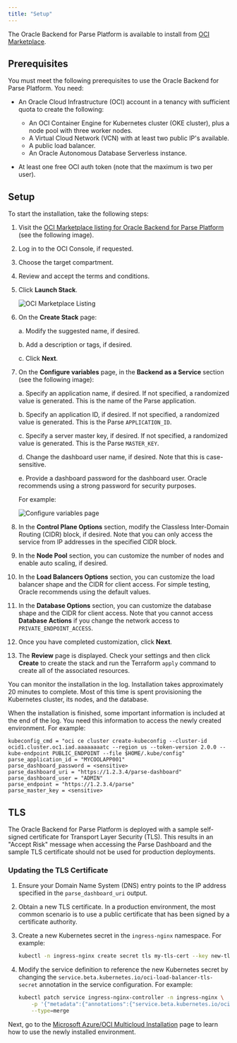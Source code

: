 ```yaml
---
title: "Setup"
---
```


The Oracle Backend for Parse Platform is available to install from [OCI Marketplace](https://cloudmarketplace.oracle.com/marketplace/en_US/listing/139274906).

## Prerequisites

You must meet the following prerequisites to use the Oracle Backend for Parse Platform. You need:

* An Oracle Cloud Infrastructure (OCI) account in a tenancy with sufficient quota to create the following:

  * An OCI Container Engine for Kubernetes cluster (OKE cluster), plus a node pool with three worker nodes.
  * A Virtual Cloud Network (VCN) with at least two public IP's available.
  * A public load balancer.
  * An Oracle Autonomous Database Serverless instance.

* At least one free OCI auth token (note that the maximum is two per user).

## Setup

To start the installation, take the following steps:

1. Visit the [OCI Marketplace listing for Oracle Backend for Parse Platform](https://cloud.oracle.com/marketplace/application/139274906) (see the following image).
2. Log in to the OCI Console, if requested.
3. Choose the target compartment.
4. Review and accept the terms and conditions.
5. Click **Launch Stack**.

   ![OCI Marketplace Listing](../mbaas-oci-mp-listing.png)

6. On the **Create Stack** page:

   a. Modify the suggested name, if desired.

   b. Add a description or tags, if desired.

   c. Click **Next**.

7. On the **Configure variables** page, in the **Backend as a Service** section (see the following image):

   a. Specify an application name, if desired. If not specified, a randomized value is generated.  This is the name of the Parse application.

   b. Specify an application ID, if desired. If not specified, a randomized value is generated.  This is the Parse `APPLICATION_ID`.

   c. Specify a server master key, if desired. If not specified, a randomized value is generated.  This is the Parse `MASTER_KEY`.

   d. Change the dashboard user name, if desired. Note that this is case-sensitive.

   e. Provide a dashboard password for the dashboard user. Oracle recommends using a strong password for security purposes.

   For example:

   ![Configure variables page](../mbaas-configure-variables.png)

8. In the **Control Plane Options** section, modify the Classless Inter-Domain Routing (CIDR) block, if desired. Note that you can only access the service from IP
   addresses in the specified CIDR block.

9. In the **Node Pool** section, you can customize the number of nodes and enable auto scaling, if desired.

10. In the **Load Balancers Options** section, you can customize the load balancer shape and the CIDR for client access. For simple testing, Oracle
    recommends using the default values.

11. In the **Database Options** section, you can customize the database shape and the CIDR for client access. Note that you cannot access
    **Database Actions** if you change the network access to `PRIVATE_ENDPOINT_ACCESS`.

12. Once you have completed customization, click **Next**.

13. The **Review** page is displayed. Check your settings and then click **Create** to create the stack and run the Terraform `apply`
    command to create all of the associated resources.

You can monitor the installation in the log. Installation takes approximately 20 minutes to complete.  Most of this time is spent provisioning
the Kubernetes cluster, its nodes, and the database.

When the installation is finished, some important information is included at the end of the log. You need this information to access
the newly created environment. For example:

```text
kubeconfig_cmd = "oci ce cluster create-kubeconfig --cluster-id ocid1.cluster.oc1.iad.aaaaaaaatc --region us --token-version 2.0.0 --kube-endpoint PUBLIC_ENDPOINT --file $HOME/.kube/config"
parse_application_id = "MYCOOLAPP001"
parse_dashboard_password = <sensitive>
parse_dashboard_uri = "https://1.2.3.4/parse-dashboard"
parse_dashboard_user = "ADMIN"
parse_endpoint = "https://1.2.3.4/parse"
parse_master_key = <sensitive>
```

## TLS

The Oracle Backend for Parse Platform is deployed with a sample self-signed certificate for Transport Layer Security (TLS). This results in an "Accept Risk" message when accessing the Parse Dashboard and the sample TLS certificate should not be used for production deployments.

### Updating the TLS Certificate

1. Ensure your Domain Name System (DNS) entry points to the IP address specified in the `parse_dashboard_uri` output.
2. Obtain a new TLS certificate. In a production environment, the most common scenario is to use a public certificate that has been signed by a certificate authority.
3. Create a new Kubernetes secret in the `ingress-nginx` namespace.  For example:

    ```bash
    kubectl -n ingress-nginx create secret tls my-tls-cert --key new-tls.key --cert new-tls.crt
    ```

4. Modify the service definition to reference the new Kubernetes secret by changing the `service.beta.kubernetes.io/oci-load-balancer-tls-secret` annotation in the service configuration. For example:

    ```bash
    kubectl patch service ingress-nginx-controller -n ingress-nginx \
        -p '{"metadata":{"annotations":{"service.beta.kubernetes.io/oci-load-balancer-tls-secret":"my-tls-cert"}}}' \
        --type=merge
    ```

Next, go to the [Microsoft Azure/OCI Multicloud Installation](../azure/) page to learn how to use the newly installed environment.